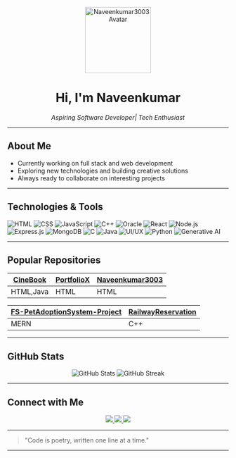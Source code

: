 <!-- Profile Banner -->
<p align="center">
  <img src="https://avatars.githubusercontent.com/u/178363598?v=4" width="150" alt="Naveenkumar3003 Avatar"/>
</p>
<h1 align="center">Hi, I'm Naveenkumar </h1>
<p align="center"><i>Aspiring Software Developer| Tech Enthusiast</i></p>

---

##  About Me

-  Currently working on full stack and web development
-  Exploring new technologies and building creative solutions
-  Always ready to collaborate on interesting projects

---

##  Technologies & Tools

![HTML](https://img.shields.io/badge/-HTML5-e34c26?style=flat&logo=html5&logoColor=white)
![CSS](https://img.shields.io/badge/-CSS3-2965f1?style=flat&logo=css3&logoColor=white)
![JavaScript](https://img.shields.io/badge/-JavaScript-F7DF1E?style=flat&logo=javascript&logoColor=black)
![C++](https://img.shields.io/badge/-C++-00599C?style=flat&logo=cplusplus&logoColor=white)
![Oracle](https://img.shields.io/badge/-Oracle-F80000?style=flat&logo=oracle&logoColor=white)
![React](https://img.shields.io/badge/-React-61DAFB?style=flat&logo=react&logoColor=black)
![Node.js](https://img.shields.io/badge/-Node.js-339933?style=flat&logo=node.js&logoColor=white)
![Express.js](https://img.shields.io/badge/-Express.js-000000?style=flat&logo=express&logoColor=white)
![MongoDB](https://img.shields.io/badge/-MongoDB-47A248?style=flat&logo=mongodb&logoColor=white)
![C](https://img.shields.io/badge/-C-A8B9CC?style=flat&logo=c&logoColor=black)
![Java](https://img.shields.io/badge/-Java-007396?style=flat&logo=java&logoColor=white)
![UI/UX](https://img.shields.io/badge/-UI%2FUX-FF4088?style=flat&logo=figma&logoColor=white)
![Python](https://img.shields.io/badge/-Python-3776AB?style=flat&logo=python&logoColor=white)
![Generative AI](https://img.shields.io/badge/-Generative%20AI-8E44AD?style=flat&logo=openai&logoColor=white)

---

##  Popular Repositories

| [CineBook](https://github.com/Naveenkumar3003/MovieBookingPrototype) | [PortfolioX](https://github.com/Naveenkumar3003/PortfolioX) | [Naveenkumar3003](https://github.com/Naveenkumar3003/Naveenkumar3003) |
|---|---|---|
| HTML,Java | HTML | HTML |

| [FS-PetAdoptionSystem-Project](https://github.com/Naveenkumar3003/FS-PetAdoptionSystem-Project) | [RailwayReservation](https://github.com/Naveenkumar3003/RailwayReservation) |
|---|---|
| MERN | C++ |

---

## GitHub Stats

<p align="center">
  <img src="https://github-readme-stats.vercel.app/api?username=Naveenkumar3003&show_icons=true&theme=tokyonight" alt="GitHub Stats" />
  <img src="https://github-readme-streak-stats.herokuapp.com?user=Naveenkumar3003&theme=tokyonight" alt="GitHub Streak" />
</p>

---

## Connect with Me

<p align="center">
  <a href="mailto:naveennkumar0313@gmail.com">
    <img src="https://img.shields.io/badge/Gmail-D14836?style=for-the-badge&logo=gmail&logoColor=white"/>
  </a>
  <a href="https://linkedin.com/in/naveen-kumar-15b7b7343/">
    <img src="https://img.shields.io/badge/LinkedIn-blue?style=for-the-badge&logo=linkedin"/>
  </a>
  <a href="https://instagram.com/_blaze_36">
    <img src="https://img.shields.io/badge/Instagram-E4405F?style=for-the-badge&logo=instagram&logoColor=white"/>
  </a>
</p>

---

> "Code is poetry, written one line at a time."

---

